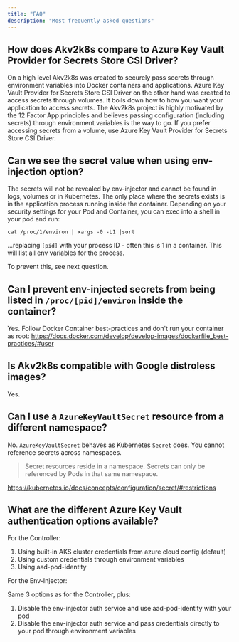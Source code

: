 ```yaml
---
title: "FAQ"
description: "Most frequently asked questions"
---
```


## How does Akv2k8s compare to Azure Key Vault Provider for Secrets Store CSI Driver?

On a high level Akv2k8s was created to securely pass secrets through environment variables into Docker containers and applications. Azure Key Vault Provider for Secrets Store CSI Driver on the other hand was created to access secrets through volumes. It boils down how to how you want your application to access secrets. The Akv2k8s project is highly motivated by the 12 Factor App principles and believes passing configuration (including secrets) through environment variables is the way to go. If you prefer accessing secrets from a volume, use Azure Key Vault Provider for Secrets Store CSI Driver.

## Can we see the secret value when using env-injection option?

The secrets will not be revealed by env-injector and cannot be found in logs, volumes or in Kubernetes. The only place where the secrets exists is in the application process running inside the container. Depending on your security settings for your Pod and Container, you can exec into a shell in your pod and run: 

```
cat /proc/1/environ | xargs -0 -L1 |sort
```

...replacing `[pid]` with your process ID - often this is 1 in a container. This will list all env variables for the process.

To prevent this, see next question.

## Can I prevent env-injected secrets from being listed in `/proc/[pid]/environ` inside the container?

Yes. Follow Docker Container best-practices and don't run your container as root: https://docs.docker.com/develop/develop-images/dockerfile_best-practices/#user

## Is Akv2k8s compatible with Google distroless images?

Yes. 

## Can I use a `AzureKeyVaultSecret` resource from a different namespace?

No. `AzureKeyVaultSecret` behaves as Kubernetes `Secret` does. You cannot reference secrets across namespaces. 

> Secret resources reside in a namespace. Secrets can only be referenced by Pods in that same namespace.

https://kubernetes.io/docs/concepts/configuration/secret/#restrictions

## What are the different Azure Key Vault authentication options available?

For the Controller:

1. Using built-in AKS cluster credentials from azure cloud config (default)
2. Using custom credentials through environment variables
3. Using aad-pod-identity

For the Env-Injector:

Same 3 options as for the Controller, plus:

1. Disable the env-injector auth service and use aad-pod-identity with your pod
2. Disable the env-injector auth service and pass credentials directly to your pod through environment variables
